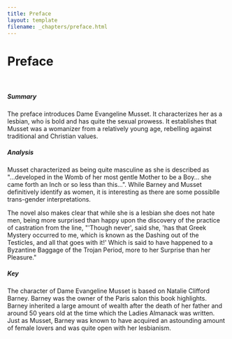 ```yaml
---
title: Preface
layout: template
filename: _chapters/preface.html
---
```


<h1>Preface</h1>
<br>
<div class="container">
      <div class="card">
          <div class="card-body">
                <h5 class="card-title">Summary</h5>
                <p class="card-text"> The preface introduces Dame Evangeline Musset. It characterizes her as a lesbian, who is bold and has quite the sexual prowess. It establishes that Musset was a womanizer from a relatively young age, rebelling against traditional and Christian values. </p>
          </div>
      </div>
      <div class="card">
          <div class="card-body">
                <h5 class="card-title">Analysis</h5>
                <p class="card-text"> Musset characterized as being quite masculine as she is described as "...developed in the Womb of her most gentle Mother to be a Boy... she came forth an Inch or so less than this...". While Barney and Musset definitively identify as women, it is interesting as there are some possiblle trans-gender interpretations.
                </p><p class="card-text">
                The novel also makes clear that while she is a lesbian she does not hate men, being more surprised than happy upon the discovery of the practice of castration from the line, "'Though never', said she, 'has that Greek Mystery occurred to me, which is known as the Dashing out of the Testicles, and all that goes with it!' Which is said to have happened to a Byzantine Baggage of the Trojan Period, more to her Surprise than her Pleasure."
                </p>
          </div>
      </div>
      <div class="card">
          <div class="card-body">
                <h5 class="card-title">Key</h5>
                <p class="card-text"> The character of Dame Evangeline Musset is based on Natalie Clifford Barney. Barney was the owner of the Paris salon this book highlights. Barney inherited a large amount of wealth after the death of her father and around 50 years old at the time which the Ladies Almanack was written. Just as Musset, Barney was known to have acquired an astounding amount of female lovers and was quite open with her lesbianism. </p>
          </div>
      </div>
</div>
